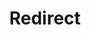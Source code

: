 ﻿---
layout: src/layouts/Redirect.astro
title: Redirect
redirect: https://yamldoc.liuyan.wang/docs/security/authentication/active-directory/custom-containers-for-ad-authentication
pubDate:  2023-01-01
navSearch: false
navSitemap: false
navMenu: false
---
